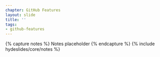```yaml
---
chapter: GitHub Features
layout: slide
title: ''
tags:
- github-features
---
```


{% capture notes %}
Notes placeholder
{% endcapture %}
{% include hydeslides/core/notes %}
